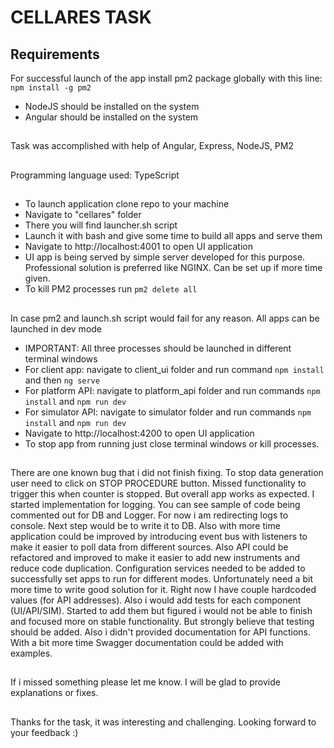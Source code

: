 # CELLARES TASK

## Requirements
For successful launch of the app install pm2 package globally with this line: `npm install -g pm2`
* NodeJS should be installed on the system
* Angular should be installed on the system
##
Task was accomplished with help of Angular, Express, NodeJS, PM2
##
Programming language used: TypeScript
##
* To launch application clone repo to your machine
* Navigate to "cellares" folder
* There you will find launcher.sh script
* Launch it with bash and give some time to build all apps and serve them
* Navigate to http://localhost:4001 to open UI application
* UI app is being served by simple server developed for this purpose. Professional solution is preferred like NGINX.
Can be set up if more time given.
* To kill PM2 processes run `pm2 delete all`
##
In case pm2 and launch.sh script would fail for any reason. All apps can be launched in dev mode
* IMPORTANT: All three processes should be launched in different terminal windows
* For client app: navigate to client_ui folder and run command `npm install` and then `ng serve`
* For platform API: navigate to platform_api folder and run commands `npm install` and `npm run dev`
* For simulator API: navigate to simulator folder and run commands `npm install` and `npm run dev`
* Navigate to http://localhost:4200 to open UI application
* To stop app from running just close terminal windows or kill processes. 
##

There are one known bug that i did not finish fixing. To stop data generation user need to click on STOP PROCEDURE button.
Missed functionality to trigger this when counter is stopped. But overall app works as expected. I started implementation for logging. You can see sample of code being commented out 
for DB and Logger. For now i am redirecting logs to console. Next step would be to write it to DB. Also with more time 
application could be improved by introducing event bus with listeners to make it easier to poll data from different 
sources. Also API could be refactored and improved to make it easier to add new instruments and reduce code duplication. 
Configuration services needed to be added to successfully set apps to run for different modes. Unfortunately need a bit 
more time to write good solution for it. Right now I have couple hardcoded values (for API addresses). Also i would add 
tests for each component (UI/API/SIM). Started to add them but figured i would not be able to finish and focused more 
on stable functionality. But strongly believe that testing should be added. Also i didn't provided documentation for API functions.
With a bit more time Swagger documentation could be added with examples.

##
If i missed something please let me know. I will be glad to provide explanations or fixes.
##
Thanks for the task, it was interesting and challenging. Looking forward to your feedback :)
